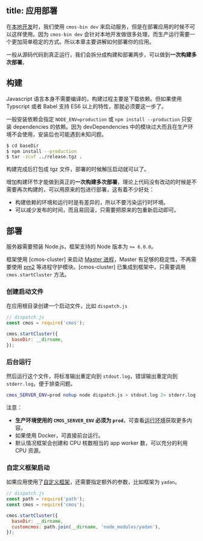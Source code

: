 title: 应用部署
---

在[本地开发](./development.md)时，我们使用 `cmos-bin dev` 来启动服务，但是在部署应用的时候不可以这样使用。因为 `cmos-bin dev` 会针对本地开发做很多处理，而生产运行需要一个更加简单稳定的方式。所以本章主要讲解如何部署你的应用。

一般从源码代码到真正运行，我们会拆分成构建和部署两步，可以做到**一次构建多次部署**。

## 构建

Javascript 语言本身不需要编译的，构建过程主要是下载依赖。但如果使用 Typscript 或者 Babel 支持 ES6 以上的特性，那就必须要这一步了。

一般安装依赖会指定 `NODE_ENV=production` 或 `npm install --production` 只安装 dependencies 的依赖。因为 devDependencies 中的模块过大而且在生产环境不会使用，安装后也可能遇到未知问题。

```bash
$ cd baseDir
$ npm install --production
$ tar -zcvf ../release.tgz .
```

构建完成后打包成 tgz 文件，部署的时候解压启动就可以了。

增加构建环节才能做到真正的**一次构建多次部署**，理论上代码没有改动的时候是不需要再次构建的，可以用原来的包进行部署，这有着不少好处：

- 构建依赖的环境和运行时是有差异的，所以不要污染运行时环境。
- 可以减少发布的时间，而且易回滚，只需要把原来的包重新启动即可。

## 部署

服务器需要预装 Node.js，框架支持的 Node 版本为 `>= 6.0.0`。

框架使用 [cmos-cluster] 来启动 [Master 进程](./cluster-and-ipc.md#master)，Master 有足够的稳定性，不再需要使用 [pm2] 等进程守护模块。[cmos-cluster] 已集成到框架中，只需要调用 `cmos.startCluster` 方法。

### 创建启动文件

在应用根目录创建一个启动文件，比如 `dispatch.js`

```js
// dispatch.js
const cmos = require('cmos');

cmos.startCluster({
  baseDir: __dirname,
});
```

### 后台运行

然后运行这个文件，将标准输出重定向到 `stdout.log`，错误输出重定向到 `stderr.log`，便于排查问题。

```bash
cmos_SERVER_ENV=prod nohup node dispatch.js > stdout.log 2> stderr.log &
```

注意：

- **生产环境使用的 `CMOS_SERVER_ENV` 必须为 `prod`**，可查看[运行环境](./basics/env.md)获取更多内容。
- 如果使用 Docker，可直接前台运行。
- 默认情况框架会创建和 CPU 核数相当的 app worker 数，可以充分的利用 CPU 资源。

### 自定义框架启动

如果应用使用了[自定义框架](./advanced/framework.md)，还需要指定额外的参数，比如框架为 `yadan`。

```js
// dispatch.js
const path = require('path');
const cmos = require('cmos');

cmos.startCluster({
  baseDir: __dirname,
  customcmos: path.join(__dirname, 'node_modules/yadan'),
});
```

[pm2]: https://github.com/Unitech/pm2
